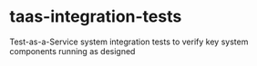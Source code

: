 # taas-integration-tests
Test-as-a-Service system integration tests to verify key system components running as designed
